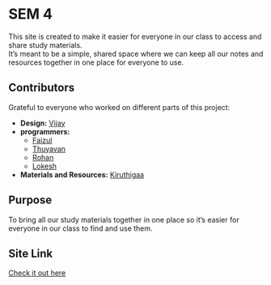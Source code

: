 # SEM 4



This site is created to make it easier for everyone in our class to access and share study materials.  
It’s meant to be a simple, shared space where we can keep all our notes and resources together in one place for everyone to use.

## Contributors

Grateful to everyone who worked on different parts of this project:

- **Design:** [Vijay](https://github.com/Vijay-A-23)
- **programmers:**  
  - [Faizul](https://github.com/Faizulmd13)  
  - [Thuyavan](https://github.com/Thuyavan28)  
  - [Rohan](https://github.com/Bifrost777)  
  - [Lokesh](https://github.com/itslokeshx)
- **Materials and Resources:** [Kiruthigaa](https://github.com/Krithiikaa)

## Purpose
To bring all our study materials together in one place so it’s easier for everyone in our class to find and use them.

## Site Link
[Check it out here](https://ucekcse.github.io/sem4/)
